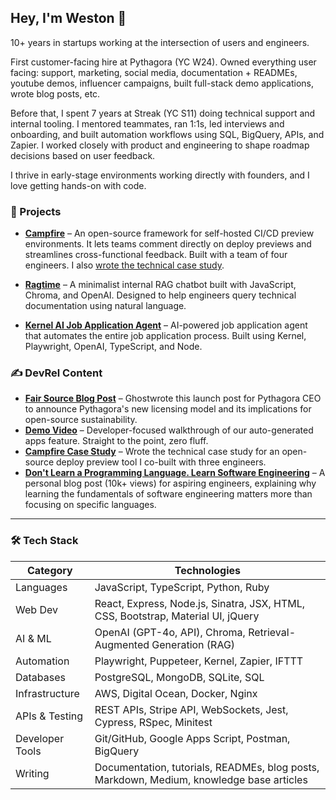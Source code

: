 ## Hey, I'm Weston 👋  

10+ years in startups working at the intersection of users and engineers.

First customer-facing hire at Pythagora (YC W24). Owned everything user facing: support, marketing, social media, documentation + READMEs, youtube demos, influencer campaigns, built full-stack demo applications, wrote blog posts, etc.

Before that, I spent 7 years at Streak (YC S11) doing technical support and internal tooling. I mentored teammates, ran 1:1s, led interviews and onboarding, and built automation workflows using SQL, BigQuery, APIs, and Zapier. I worked closely with product and engineering to shape roadmap decisions based on user feedback.

I thrive in early-stage environments working directly with founders, and I love getting hands-on with code.

### 🧠 Projects

- **[Campfire](https://campfire-previews.github.io)** – An open-source framework for self-hosted CI/CD preview environments. It lets teams comment directly on deploy previews and streamlines cross-functional feedback. Built with a team of four engineers. I also [wrote the technical case study](https://campfire-previews.github.io).

- **[Ragtime](https://github.com/westonludeke/ragtime)** – A minimalist internal RAG chatbot built with JavaScript, Chroma, and OpenAI. Designed to help engineers query technical documentation using natural language.

- **[Kernel AI Job Application Agent](https://github.com/westonludeke/kernel-job-agent)** – AI-powered job application agent that automates the entire job application process. Built using Kernel, Playwright, OpenAI, TypeScript, and Node.

### ✍️ DevRel Content

* [**Fair Source Blog Post**](https://blog.pythagora.ai/pythagora-supports-fair-source) – Ghostwrote this launch post for Pythagora CEO to announce Pythagora's new licensing model and its implications for open-source sustainability.
* [**Demo Video**](https://www.youtube.com/watch?v=B5aNMI5wDFY) – Developer-focused walkthrough of our auto-generated apps feature. Straight to the point, zero fluff.
* [**Campfire Case Study**](https://campfire-previews.github.io) – Wrote the technical case study for an open-source deploy preview tool I co-built with three engineers.
* [**Don't Learn a Programming Language. Learn Software Engineering**](https://medium.com/launch-school/dont-learn-a-programming-language-learn-software-engineering-7068f4cb7e57) – A personal blog post (10k+ views) for aspiring engineers, explaining why learning the fundamentals of software engineering matters more than focusing on specific languages.

---

### 🛠️ Tech Stack

| Category              | Technologies                                                                 |
|-----------------------|------------------------------------------------------------------------------|
| Languages             | JavaScript, TypeScript, Python, Ruby                              |
| Web Dev               | React, Express, Node.js, Sinatra, JSX, HTML, CSS, Bootstrap, Material UI, jQuery |
| AI & ML               | OpenAI (GPT-4o, API), Chroma, Retrieval-Augmented Generation (RAG) |
| Automation            | Playwright, Puppeteer, Kernel, Zapier, IFTTT                                 |
| Databases             | PostgreSQL, MongoDB, SQLite, SQL                                             |
| Infrastructure        | AWS, Digital Ocean, Docker, Nginx                                            |
| APIs & Testing        | REST APIs, Stripe API, WebSockets, Jest, Cypress, RSpec, Minitest            |
| Developer Tools       | Git/GitHub, Google Apps Script, Postman, BigQuery                            |
| Writing               | Documentation, tutorials, READMEs, blog posts, Markdown, Medium, knowledge base articles |
